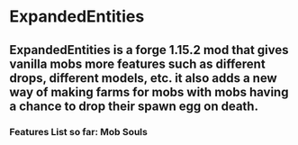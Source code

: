 # ExpandedEntities 
## ExpandedEntities is a forge 1.15.2 mod that gives vanilla mobs more features such as different drops, different models, etc. it also adds a new way of making farms for mobs with mobs having a chance to drop their spawn egg on death.
### Features List so far: Mob Souls